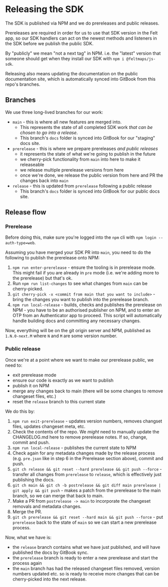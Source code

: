 # Releasing the SDK

The SDK is published via NPM and we do prereleases and public releases.

Prereleases are required in order for us to use that SDK version in the Felt app, so our
SDK handlers can act on the newest methods and listeners in the SDK before we publish the
public SDK.

By "publicly" we mean "not a next tag" in NPM. i.e. the "latest" version that someone should
get when they install our SDK with `npm i @feltmaps/js-sdk`.

Releasing also means updating the documentation on the public documentation site, which is
automatically synced into GitBook from this repo's branches.

## Branches

We use three long-lived branches for our work:

- `main` - this is where all new features are merged into.
  - This represents the state of all completed SDK work _that can be chosen to go into a
    release_.
  - This branch's `docs` folder is synced into GitBook for our "staging" docs site.
- `prerelease` - this is where we prepare prereleases _and public releases_
  - it represents the state of what we're going to publish in the future
  - we cherry-pick functionality from `main` into here to make it releaseable
  - we release multiple prerelease versions from here
  - once we're done, we release the public version from here and PR the changes back into
    `main`
- `release` - this is updated from `prerelease` following a public release
  - This branch's `docs` folder is synced into GitBook for our public docs site.

## Release flow

### Prerelease

Before doing this, make sure you're logged into the `npm` cli with `npm login --auth-type=web`.

Assuming you have merged your SDK PR into `main`, you need to do the following to publish
the prerelease onto NPM:

1. `npm run enter-prerelease` - ensure the tooling is in prerelease mode. This might fail if
   you are already in `pre` mode (i.e. we're adding more to the prerelease) but that's ok.
2. Run `npm run list-changes` to see what changes from `main` can be cherry-picked.
3. `git cherry-pick -x <commit from main that you want to include>` - bring the changes you want
   to publish into the prerelease branch.
4. `npm run local-release` - builds, checks and publishes the prerelease on NPM - you have to
   be an authorised publisher on NPM, and to enter an OTP from an Authenticator app to proceed.
   This script will automatically handle building docs and committing any necessary changes.

Now, everything will be on the git origin server and NPM, published as `1.N.0-next.M` where `N`
and `M` are some version number.

### Public release

Once we're at a point where we want to make our prerelease public, we need to:

- exit prerelease mode
- ensure our code is exactly as we want to publish
- publish it on NPM
- merge any changes back to main (there will be some changes to remove changeset files, etc.)
- reset the `release` branch to this current state

We do this by:

1. `npm run exit-prerelease` - updates version numbers, removes changset files, updates changeset
   meta, etc.
2. Check the contents of the repo. We _might_ need to manually update the CHANGELOG.md here to
   remove prerelease notes. If so, change, commit and push.
3. `npm run local-release` - publishes the current state to NPM
4. Check again for any metadata changes made by the release process (e.g. `pre.json` like in step
   6 in the Prerelease section above), commit and push.
5. `git ch release && git reset --hard prerelease && git push --force` - transfer all changes from
   `prerelease` to `release`, which is effectively just publishing the docs.
6. `git ch main && git ch -b postrelease && git diff main prerelease | git apply && git push` - makes
   a patch from the prerelease to the main branch, so we can merge that back to main.
7. Make a PR from `postrelease -> main` to incorporate the changeset removals and metadata
   changes.
8. Merge the PR.
9. `git ch prerelease && git reset --hard main && git push --force` - put `prerelease` back to
   the state of `main` so we can start a new prerelease process.

Now, what we have is:

- the `release` branch contains what we have just published, and will have published the docs by
  GitBook sync.
- the `prerelease` branch is ready to enter a new prerelease and start the process again
- the `main` branch has had the released changeset files removed, version numbers updated etc. so
  is ready to receive more changes that can be cherry-picked into the next release.
